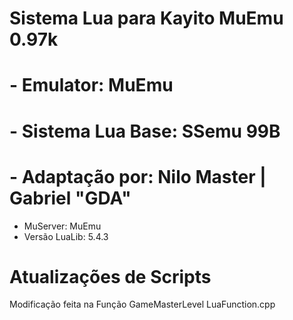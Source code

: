 # Sistema Lua para Kayito MuEmu 0.97k

# - Emulator: MuEmu
# - Sistema Lua Base: SSemu 99B
# - Adaptação por: Nilo Master | Gabriel "GDA"

- MuServer: MuEmu
- Versão LuaLib: 5.4.3

# Atualizações de Scripts
Modificação feita na Função GameMasterLevel LuaFunction.cpp 


